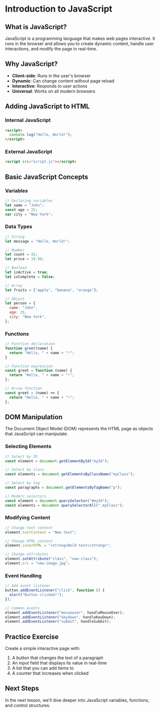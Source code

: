 # Introduction to JavaScript

## What is JavaScript?

JavaScript is a programming language that makes web pages interactive. It runs in the browser and allows you to create dynamic content, handle user interactions, and modify the page in real-time.

## Why JavaScript?

- **Client-side**: Runs in the user's browser
- **Dynamic**: Can change content without page reload
- **Interactive**: Responds to user actions
- **Universal**: Works on all modern browsers

## Adding JavaScript to HTML

### Internal JavaScript

```html
<script>
  console.log("Hello, World!");
</script>
```

### External JavaScript

```html
<script src="script.js"></script>
```

## Basic JavaScript Concepts

### Variables

```javascript
// Declaring variables
let name = "John";
const age = 25;
var city = "New York";
```

### Data Types

```javascript
// String
let message = "Hello, World!";

// Number
let count = 42;
let price = 19.99;

// Boolean
let isActive = true;
let isComplete = false;

// Array
let fruits = ["apple", "banana", "orange"];

// Object
let person = {
  name: "John",
  age: 25,
  city: "New York",
};
```

### Functions

```javascript
// Function declaration
function greet(name) {
  return "Hello, " + name + "!";
}

// Function expression
const greet = function (name) {
  return "Hello, " + name + "!";
};

// Arrow function
const greet = (name) => {
  return "Hello, " + name + "!";
};
```

## DOM Manipulation

The Document Object Model (DOM) represents the HTML page as objects that JavaScript can manipulate.

### Selecting Elements

```javascript
// Select by ID
const element = document.getElementById("myId");

// Select by class
const elements = document.getElementsByClassName("myClass");

// Select by tag
const paragraphs = document.getElementsByTagName("p");

// Modern selectors
const element = document.querySelector("#myId");
const elements = document.querySelectorAll(".myClass");
```

### Modifying Content

```javascript
// Change text content
element.textContent = "New text";

// Change HTML content
element.innerHTML = "<strong>Bold text</strong>";

// Change attributes
element.setAttribute("class", "new-class");
element.src = "new-image.jpg";
```

### Event Handling

```javascript
// Add event listener
button.addEventListener("click", function () {
  alert("Button clicked!");
});

// Common events
element.addEventListener("mouseover", handleMouseOver);
element.addEventListener("keydown", handleKeyDown);
element.addEventListener("submit", handleSubmit);
```

## Practice Exercise

Create a simple interactive page with:

1. A button that changes the text of a paragraph
2. An input field that displays its value in real-time
3. A list that you can add items to
4. A counter that increases when clicked

## Next Steps

In the next lesson, we'll dive deeper into JavaScript variables, functions, and control structures.

